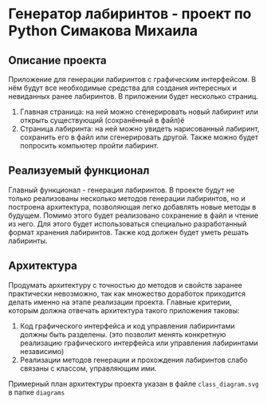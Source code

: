 # Генератор лабиринтов - проект по Python Симакова Михаила
## Описание проекта
Приложение для генерации лабиринтов с графическим интерфейсом. В нём будут все необходимые средства
для создания интересных и невиданных ранее лабиринтов.
В приложении будет несколько страниц.
1. Главная страница: на ней можно сгенерировать новый лабиринт или открыть существующий (сохранённый в файл)ё
2. Страница лабиринта: на ней можно увидеть нарисованный лабиринт, сохранить его в файл или сгенерировать другой.
   Также можно будет попросить компьютер пройти лабиринт.

## Реализуемый функционал
Главный функционал - генерация лабиринтов. В проекте будут не только реализованы несколько методов
генерации лабиринтов, но и построена архитектура, позволяющая легко добавлять новые методы в будущем.
Помимо этого будет реализовано сохранение в файл и чтение из него. Для этого будет использоваться специально
разработанный формат хранения лабиринтов.
Также код должен будет уметь решать лабиринты.

## Архитектура
Продумать архитектуру с точностью до методов и свойств заранее практически невозможно,
так как множество доработок приходится делать именно на этапе реализации проекта.
Главные критерии, которым должна отвечать архитектура такого приложения таковы:
1. Код графического интерфейса и код управления лабиринтами должны быть разделены.
   (это позволит менять конкретную реализацию графического интерфейса или управления лабиринтами независимо)
2. Реализации методов генерации и прохождения лабиринтов слабо связаны с классом, управляющим ими.

Примерный план архитектуры проекта указан в файле `class_diagram.svg` в папке `diagrams`
